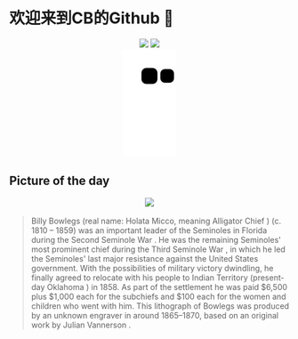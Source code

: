 
# 欢迎来到CB的Github 👋

<div align="center">
  <img height="137px" src="https://github-readme-stats.vercel.app/api?username=SuperCB&show_icons=true&theme=radical" />
  <img height="137px" src="https://github-readme-stats.vercel.app/api/top-langs/?username=SuperCB&hide_title=true&hide_border=true&layout=compact&langs_count=6&text_color=000&icon_color=fff" />
</div>


<div align="center">
    <img src="./contribution-snake/github-contribution-grid-snake.svg" />
</div>



## Picture of the day
<div align="center">
  <img width=400px src="https://upload.wikimedia.org/wikipedia/commons/thumb/3/3d/Billy_Bowlegs_%28Holata_Micco%2C_%22Alligator_Chief%22%29.jpg/420px-Billy_Bowlegs_%28Holata_Micco%2C_%22Alligator_Chief%22%29.jpg" />
</div>

>Billy Bowlegs  (real name: Holata Micco, meaning  Alligator Chief ) (c. 1810 – 1859) was an important leader of the  Seminoles  in  Florida  during the  Second Seminole War . He was the remaining Seminoles' most prominent chief during the  Third Seminole War , in which he led the Seminoles' last major resistance against the United States government. With the possibilities of military victory dwindling, he finally agreed to relocate with his people to  Indian Territory  (present-day  Oklahoma ) in 1858. As part of the settlement he was paid $6,500 plus $1,000 each for the subchiefs and $100 each for the women and children who went with him. This  lithograph  of Bowlegs was produced by an unknown engraver in around 1865–1870, based on an original work by  Julian Vannerson .


